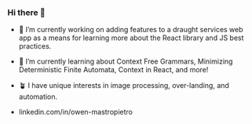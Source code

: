 ### Hi there 👋

<!--
**OwenMastropietro/OwenMastropietro** is a ✨ _special_ ✨ repository because its `README.md` (this file) appears on your GitHub profile.
-->

- 🔭 I’m currently working on adding features to a draught services web app as a means for learning more about the React library and JS best practices.
- 🌱 I’m currently learning about Context Free Grammars, Minimizing Deterministic Finite Automata, Context in React, and more!
- 🪴 I have unique interests in image processing, over-landing, and automation.

- linkedin.com/in/owen-mastropietro
